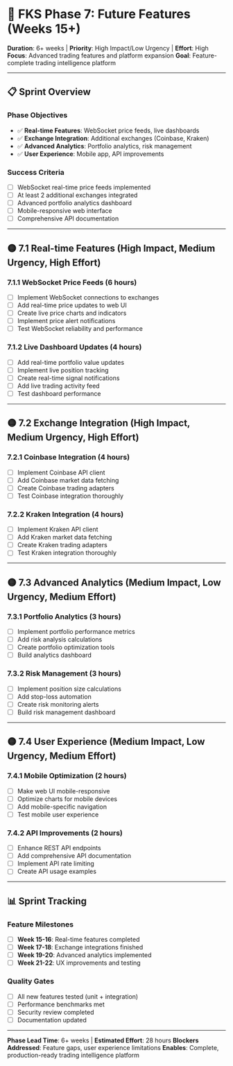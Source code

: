 # 🚀 FKS Phase 7: Future Features (Weeks 15+)

**Duration**: 6+ weeks | **Priority**: High Impact/Low Urgency | **Effort**: High
**Focus**: Advanced trading features and platform expansion
**Goal**: Feature-complete trading intelligence platform

---

## 📋 Sprint Overview

### Phase Objectives

- ✅ **Real-time Features**: WebSocket price feeds, live dashboards
- ✅ **Exchange Integration**: Additional exchanges (Coinbase, Kraken)
- ✅ **Advanced Analytics**: Portfolio analytics, risk management
- ✅ **User Experience**: Mobile app, API improvements

### Success Criteria

- [ ] WebSocket real-time price feeds implemented
- [ ] At least 2 additional exchanges integrated
- [ ] Advanced portfolio analytics dashboard
- [ ] Mobile-responsive web interface
- [ ] Comprehensive API documentation

---

## 🟡 7.1 Real-time Features (High Impact, Medium Urgency, High Effort)

### 7.1.1 WebSocket Price Feeds (6 hours)

- [ ] Implement WebSocket connections to exchanges
- [ ] Add real-time price updates to web UI
- [ ] Create live price charts and indicators
- [ ] Implement price alert notifications
- [ ] Test WebSocket reliability and performance

### 7.1.2 Live Dashboard Updates (4 hours)

- [ ] Add real-time portfolio value updates
- [ ] Implement live position tracking
- [ ] Create real-time signal notifications
- [ ] Add live trading activity feed
- [ ] Test dashboard performance

---

## 🟡 7.2 Exchange Integration (High Impact, Medium Urgency, High Effort)

### 7.2.1 Coinbase Integration (4 hours)

- [ ] Implement Coinbase API client
- [ ] Add Coinbase market data fetching
- [ ] Create Coinbase trading adapters
- [ ] Test Coinbase integration thoroughly

### 7.2.2 Kraken Integration (4 hours)

- [ ] Implement Kraken API client
- [ ] Add Kraken market data fetching
- [ ] Create Kraken trading adapters
- [ ] Test Kraken integration thoroughly

---

## 🟡 7.3 Advanced Analytics (Medium Impact, Low Urgency, Medium Effort)

### 7.3.1 Portfolio Analytics (3 hours)

- [ ] Implement portfolio performance metrics
- [ ] Add risk analysis calculations
- [ ] Create portfolio optimization tools
- [ ] Build analytics dashboard

### 7.3.2 Risk Management (3 hours)

- [ ] Implement position size calculations
- [ ] Add stop-loss automation
- [ ] Create risk monitoring alerts
- [ ] Build risk management dashboard

---

## 🟡 7.4 User Experience (Medium Impact, Low Urgency, Medium Effort)

### 7.4.1 Mobile Optimization (2 hours)

- [ ] Make web UI mobile-responsive
- [ ] Optimize charts for mobile devices
- [ ] Add mobile-specific navigation
- [ ] Test mobile user experience

### 7.4.2 API Improvements (2 hours)

- [ ] Enhance REST API endpoints
- [ ] Add comprehensive API documentation
- [ ] Implement API rate limiting
- [ ] Create API usage examples

---

## 📊 Sprint Tracking

### Feature Milestones

- [ ] **Week 15-16**: Real-time features completed
- [ ] **Week 17-18**: Exchange integrations finished
- [ ] **Week 19-20**: Advanced analytics implemented
- [ ] **Week 21-22**: UX improvements and testing

### Quality Gates

- [ ] All new features tested (unit + integration)
- [ ] Performance benchmarks met
- [ ] Security review completed
- [ ] Documentation updated

---

**Phase Lead Time**: 6+ weeks | **Estimated Effort**: 28 hours
**Blockers Addressed**: Feature gaps, user experience limitations
**Enables**: Complete, production-ready trading intelligence platform
